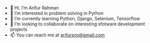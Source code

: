 - 👋 Hi, I’m Arifur Rahman
- 👀 I’m interested in problem solving in Python
- 🌱 I’m currently learning Python, Django, Selenium, Tensorflow
- 💞️ I’m looking to collaborate on interesting sfotware development projects
- 📫 You can reach me at arifurpro@gmail.com

<!---
arifurtuc/arifurtuc is a ✨ special ✨ repository because its `README.md` (this file) appears on your GitHub profile.
You can click the Preview link to take a look at your changes.
--->
